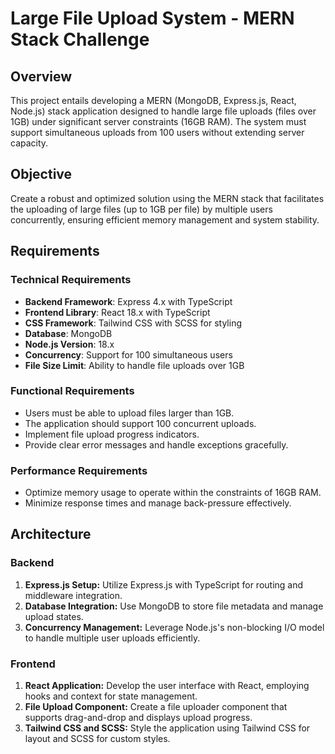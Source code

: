 # Large File Upload System - MERN Stack Challenge

## Overview
This project entails developing a MERN (MongoDB, Express.js, React, Node.js) stack application designed to handle large file uploads (files over 1GB) under significant server constraints (16GB RAM). The system must support simultaneous uploads from 100 users without extending server capacity.

## Objective
Create a robust and optimized solution using the MERN stack that facilitates the uploading of large files (up to 1GB per file) by multiple users concurrently, ensuring efficient memory management and system stability.

## Requirements

### Technical Requirements
- **Backend Framework**: Express 4.x with TypeScript
- **Frontend Library**: React 18.x with TypeScript
- **CSS Framework**: Tailwind CSS with SCSS for styling
- **Database**: MongoDB
- **Node.js Version**: 18.x
- **Concurrency**: Support for 100 simultaneous users
- **File Size Limit**: Ability to handle file uploads over 1GB

### Functional Requirements
- Users must be able to upload files larger than 1GB.
- The application should support 100 concurrent uploads.
- Implement file upload progress indicators.
- Provide clear error messages and handle exceptions gracefully.

### Performance Requirements
- Optimize memory usage to operate within the constraints of 16GB RAM.
- Minimize response times and manage back-pressure effectively.

## Architecture

### Backend
1. **Express.js Setup:** Utilize Express.js with TypeScript for routing and middleware integration.
2. **Database Integration:** Use MongoDB to store file metadata and manage upload states.
3. **Concurrency Management:** Leverage Node.js's non-blocking I/O model to handle multiple user uploads efficiently.

### Frontend
1. **React Application:** Develop the user interface with React, employing hooks and context for state management.
2. **File Upload Component:** Create a file uploader component that supports drag-and-drop and displays upload progress.
3. **Tailwind CSS and SCSS:** Style the application using Tailwind CSS for layout and SCSS for custom styles.
